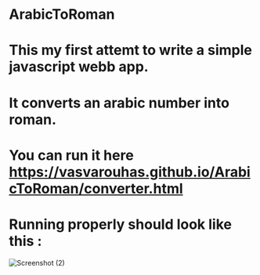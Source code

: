 # ArabicToRoman
# This my first attemt to write a simple javascript webb app.
# It converts an arabic number into roman.
# You can run it here https://vasvarouhas.github.io/ArabicToRoman/converter.html
# Running properly should look like this :
![Screenshot (2)](https://github.com/VasVarouhas/ArabicToRoman/assets/131968265/3d99c17c-866f-4627-95ab-645be1737ed3)
